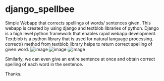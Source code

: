 # django_spellbee
Simple Webapp that corrects spellings of words/ sentences given. This webapp is created by using django and textblob libraries of python.
Django is a high level python framework that enables rapid webapp development.
Textblob is a python library that is used for natural language processing. correct() method from textblob library helps to return correct spelling of given word.
![image](https://user-images.githubusercontent.com/48251409/164650124-1c16f99d-61d8-4035-82f8-6f3edaef66fc.png)
![image](https://user-images.githubusercontent.com/48251409/164650255-efb945e0-d144-4a30-809e-e2a0eef35ec5.png)
![image](https://user-images.githubusercontent.com/48251409/164650327-c1b42b6f-2610-463b-adef-2a371ae79c90.png)

Similarly, we can even give an entire sentence at once and obtain correct spelling of each word in the sentence.

Thanks.
